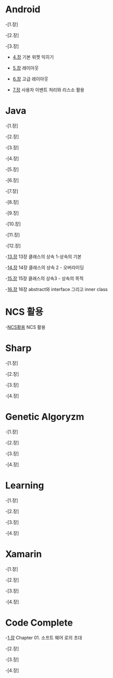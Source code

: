 # Android
-[1.장]

-[2.장]

-[3.장]

* [4.장](https://github.com/Terkiss/Note/blob/master/Android/%EC%95%88%EB%93%9C%EB%A1%9C%EC%9D%B4%EB%93%9C%20%EB%85%B8%ED%8A%B8/4%EC%9E%A5%20%EA%B8%B0%EB%B3%B8%EC%9C%84%EC%A0%AF%EC%9D%B5%ED%9E%88%EA%B8%B0.md) 기본 위젯 익히기

* [5.장](https://github.com/Terkiss/Note/blob/master/Android/%EC%95%88%EB%93%9C%EB%A1%9C%EC%9D%B4%EB%93%9C%20%EB%85%B8%ED%8A%B8/5%EC%9E%A5%20%EB%A0%88%EC%9D%B4%EC%95%84%EC%9B%83.md) 레이아웃

* [6.장](https://github.com/Terkiss/Note/blob/master/Android/%EC%95%88%EB%93%9C%EB%A1%9C%EC%9D%B4%EB%93%9C%20%EB%85%B8%ED%8A%B8/6%EC%9E%A5%20%EA%B3%A0%EA%B8%89%EB%A0%88%EC%9D%B4%EC%95%84%EC%9B%83.md) 고급 레이아웃

* [7.장](https://github.com/Terkiss/Note/blob/master/Android/%EC%95%88%EB%93%9C%EB%A1%9C%EC%9D%B4%EB%93%9C%20%EB%85%B8%ED%8A%B8/7%EC%9E%A5%20%EC%82%AC%EC%9A%A9%EC%9E%90%20%EC%9D%B4%EB%B2%A4%ED%8A%B8%20%EC%B2%98%EB%A6%AC%EC%99%80%20%EB%A6%AC%EC%86%8C%EC%8A%A4%20%ED%99%A9%EC%9A%A9.md) 사용자 이벤트 처리와 리스소 활용



# Java
-[1.장]

-[2.장]

-[3.장]

-[4.장]

-[5.장]

-[6.장]

-[7.장]

-[8.장]

-[9.장]

-[10.장]

-[11.장]

-[12.장]

-[13.장](https://github.com/Terkiss/Note/blob/master/Java/Note/13장%20클래스의%20상속%201-상속의%20기본.md) 13장 클래스의 상속 1-상속의 기본

-[14.장](https://github.com/Terkiss/Note/blob/master/Java/Note/14장%20클래스의%20상속%202%20-%20오버라이딩.md)  14장 클래스의 상속 2 - 오버라이딩

-[15.장](https://github.com/Terkiss/Note/blob/master/Java/Note/15장%20클래스의%20상속3%20-%20상속의%20목적.md)  15장 클래스의 상속3 - 상속의 목적

-[16.장](https://github.com/Terkiss/Note/blob/master/Java/Note/16장%20abstract와%20interface%20그리고%20inner%20class.md)   16장 abstract와 interface 그리고 inner class

# NCS 활용
-[NCS활용](https://github.com/Terkiss/Note/blob/master/ncs/ncs%20%ED%99%9C%EC%9A%A9.md) NCS 활용



# Sharp
-[1.장]

-[2.장]

-[3.장]

-[4.장]

# Genetic Algoryzm
-[1.장]

-[2.장]

-[3.장]

-[4.장]

# Learning 
-[1.장]

-[2.장]

-[3.장]

-[4.장]


# Xamarin
-[1.장]

-[2.장]

-[3.장]

-[4.장]


# Code Complete
-[1.장](https://github.com/Terkiss/Note/blob/master/Code%20Complete/Chapter%2001.%20%EC%86%8C%ED%94%84%ED%8A%B8%20%EC%9B%A8%EC%96%B4%20%EB%A1%9C%EC%9D%98%20%EC%B4%88%EB%8C%80.md) Chapter 01. 소프트 웨어 로의 초대

-[2.장]

-[3.장]

-[4.장]

